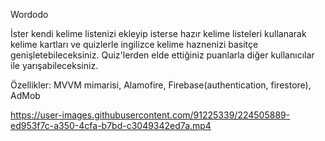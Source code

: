 Wordodo

İster kendi kelime listenizi ekleyip isterse hazır kelime listeleri kullanarak kelime kartları ve quizlerle ingilizce kelime haznenizi basitçe genişletebileceksiniz. Quiz'lerden elde ettiğiniz puanlarla diğer kullanıcılar ile yarışabileceksiniz.

Özellikler: MVVM mimarisi, Alamofire, Firebase(authentication, firestore), AdMob

https://user-images.githubusercontent.com/91225339/224505889-ed953f7c-a350-4cfa-b7bd-c3049342ed7a.mp4

